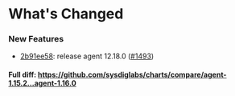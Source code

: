 # What's Changed

### New Features
- [2b91ee58](https://github.com/sysdiglabs/charts/commit/2b91ee5813a416c7e4fe20fa3639645904deba47): release agent 12.18.0 ([#1493](https://github.com/sysdiglabs/charts/issues/1493))
#### Full diff: https://github.com/sysdiglabs/charts/compare/agent-1.15.2...agent-1.16.0
